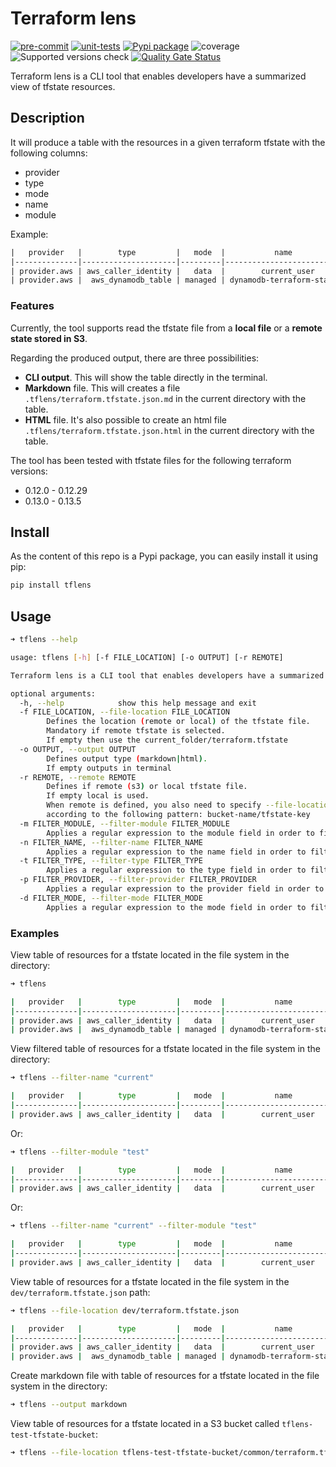 # Terraform lens

[![pre-commit](https://github.com/neovasili/tflens/workflows/pre-commit/badge.svg)](https://github.com/neovasili/tflens)
[![unit-tests](https://github.com/neovasili/tflens/workflows/unit-tests/badge.svg)](https://github.com/neovasili/tflens)
[![Pypi package](https://img.shields.io/static/v1.svg?label=Pypi&message=1.0.1&color=blue)](https://pypi.python.org/pypi/tflens/)
![coverage](https://img.shields.io/static/v1.svg?label=coverage&message=40%25&color=yellow)
![Supported versions check](https://codebuild.eu-west-1.amazonaws.com/badges?uuid=eyJlbmNyeXB0ZWREYXRhIjoiNjBlaXhCTElOdFB4a2xnVm9vNmQ3NzlnVFBaZjRlVFI4emdiSnhybVJqWXpxRlgwRTVqV1p0eTJwVXRhZkJFaHF4KytTVVZJcitEWmdpNjNqaGRsSGNzPSIsIml2UGFyYW1ldGVyU3BlYyI6ImdHZHl4S3RnMzJydDFZVjkiLCJtYXRlcmlhbFNldFNlcmlhbCI6MX0%3D&branch=master)
[![Quality Gate Status](https://sonarcloud.io/api/project_badges/measure?project=neovasili_tflens&metric=alert_status)](https://sonarcloud.io/dashboard?id=neovasili_tflens)

Terraform lens is a CLI tool that enables developers have a summarized view of tfstate resources.

## Description

It will produce a table with the resources in a given terraform tfstate with the following columns:

* provider
* type
* mode
* name
* module

Example:

```txt
|   provider   |        type         |   mode  |           name                | module |
|--------------|---------------------|---------|-------------------------------|--------|
| provider.aws | aws_caller_identity |   data  |        current_user           |  test  |
| provider.aws |  aws_dynamodb_table | managed | dynamodb-terraform-state-lock |   -    |
```

### Features

Currently, the tool supports read the tfstate file from a **local file** or a **remote state stored in S3**.

Regarding the produced output, there are three possibilities:

* **CLI output**. This will show the table directly in the terminal.
* **Markdown** file. This will creates a file `.tflens/terraform.tfstate.json.md` in the current directory with the table.
* **HTML** file. It's also possible to create an html file `.tflens/terraform.tfstate.json.html` in the current directory with the table.

The tool has been tested with tfstate files for the following terraform versions:

* 0.12.0 - 0.12.29
* 0.13.0 - 0.13.5

## Install

As the content of this repo is a Pypi package, you can easily install it using pip:

```bash
pip install tflens
```

## Usage

```bash
➜ tflens --help

usage: tflens [-h] [-f FILE_LOCATION] [-o OUTPUT] [-r REMOTE]

Terraform lens is a CLI tool that enables developers have a summarized view of tfstate resources.

optional arguments:
  -h, --help            show this help message and exit
  -f FILE_LOCATION, --file-location FILE_LOCATION
        Defines the location (remote or local) of the tfstate file.
        Mandatory if remote tfstate is selected.
        If empty then use the current_folder/terraform.tfstate
  -o OUTPUT, --output OUTPUT
        Defines output type (markdown|html).
        If empty outputs in terminal
  -r REMOTE, --remote REMOTE
        Defines if remote (s3) or local tfstate file.
        If empty local is used.
        When remote is defined, you also need to specify --file-location with the tfstate location
        according to the following pattern: bucket-name/tfstate-key
  -m FILTER_MODULE, --filter-module FILTER_MODULE
        Applies a regular expression to the module field in order to filter the resources list to output
  -n FILTER_NAME, --filter-name FILTER_NAME
        Applies a regular expression to the name field in order to filter the resources list to output
  -t FILTER_TYPE, --filter-type FILTER_TYPE
        Applies a regular expression to the type field in order to filter the resources list to output
  -p FILTER_PROVIDER, --filter-provider FILTER_PROVIDER
        Applies a regular expression to the provider field in order to filter the resources list to output
  -d FILTER_MODE, --filter-mode FILTER_MODE
        Applies a regular expression to the mode field in order to filter the resources list to output
```

### Examples

View table of resources for a tfstate located in the file system in the directory:

```bash
➜ tflens

|   provider   |        type         |   mode  |           name                | module |
|--------------|---------------------|---------|-------------------------------|--------|
| provider.aws | aws_caller_identity |   data  |        current_user           |  test  |
| provider.aws |  aws_dynamodb_table | managed | dynamodb-terraform-state-lock |   -    |
```

View filtered table of resources for a tfstate located in the file system in the directory:

```bash
➜ tflens --filter-name "current"

|   provider   |        type         |   mode  |           name                | module |
|--------------|---------------------|---------|-------------------------------|--------|
| provider.aws | aws_caller_identity |   data  |        current_user           |  test  |
```

Or:

```bash
➜ tflens --filter-module "test"

|   provider   |        type         |   mode  |           name                | module |
|--------------|---------------------|---------|-------------------------------|--------|
| provider.aws | aws_caller_identity |   data  |        current_user           |  test  |
```

Or:

```bash
➜ tflens --filter-name "current" --filter-module "test"

|   provider   |        type         |   mode  |           name                | module |
|--------------|---------------------|---------|-------------------------------|--------|
| provider.aws | aws_caller_identity |   data  |        current_user           |  test  |
```

View table of resources for a tfstate located in the file system in the `dev/terraform.tfstate.json` path:

```bash
➜ tflens --file-location dev/terraform.tfstate.json

|   provider   |        type         |   mode  |           name                | module |
|--------------|---------------------|---------|-------------------------------|--------|
| provider.aws | aws_caller_identity |   data  |        current_user           |  test  |
| provider.aws |  aws_dynamodb_table | managed | dynamodb-terraform-state-lock |   -    |
```

Create markdown file with table of resources for a tfstate located in the file system in the directory:

```bash
➜ tflens --output markdown
```

View table of resources for a tfstate located in a S3 bucket called `tflens-test-tfstate-bucket`:

```bash
➜ tflens --file-location tflens-test-tfstate-bucket/common/terraform.tfstate --remote s3
```
